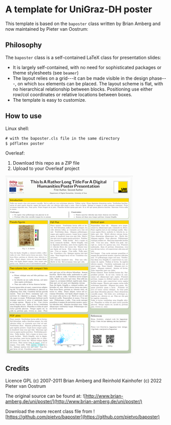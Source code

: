 # A template for UniGraz-DH poster

This template is based on the `baposter` class written by Brian Amberg and now maintained by Pieter van Oostrum:

## Philosophy

The `baposter` class is a self-contained LaTeX class for presentation slides:
+ It is largely self-contained, with no need for sophisticated packages or theme stylesheets (see `beamer`)
+ The layout relies on a grid---it can be made visible in the design phase---, on which `box` elements can be placed. The layout scheme is flat, with no hierarchical relationship between blocks. Positioning use either row/col coordinates or relative locations between boxes.
+ The template is easy to customize.


## How to use

Linux shell:

```
# with the baposter.cls file in the same directory
$ pdflatex poster
```

Overleaf:

1. Download this repo as a ZIP file
2. Upload to your Overleaf project


![Poster example](poster_example_sm.png)

## Credits

Licence GPL
(c) 2007-2011 Brian Amberg and Reinhold Kainhofer
(c) 2022 Pieter van Oostrum

The original source can be found at:
![http://www.brian-amberg.de/uni/poster/](http://www.brian-amberg.de/uni/poster/)

Download the more recent class file from 
![https://github.com/pietvo/baposter](https://github.com/pietvo/baposter)

